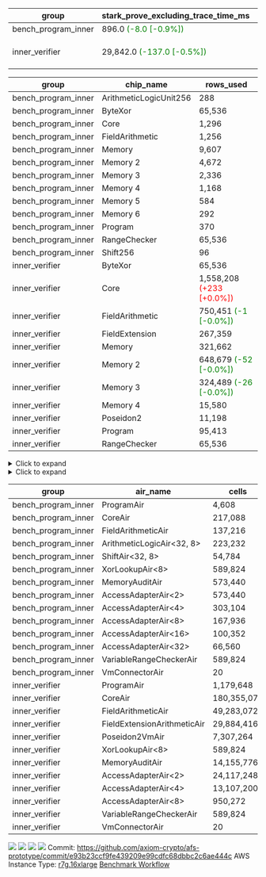 | group | stark_prove_excluding_trace_time_ms | total_cells | total_cells_used | trace_gen_time_ms | verify_program_compile_ms |
| --- | --- | --- | --- | --- | --- |
| bench_program_inner | 896.0 <span style="color: green">(-8.0 [-0.9%])</span> | 3,601,428 | 633,643 | 40.0 |  |
| inner_verifier | 29,842.0 <span style="color: green">(-137.0 [-0.5%])</span> | 321,519,636 | 159,704,941 <span style="color: red">(+14,437 [+0.0%])</span> | 14,026.0 <span style="color: red">(+18.0 [+0.1%])</span> | 376.0 <span style="color: green">(-17.0 [-4.3%])</span> |

| group | chip_name | rows_used |
| --- | --- | --- |
| bench_program_inner | ArithmeticLogicUnit256 | 288 |
| bench_program_inner | ByteXor | 65,536 |
| bench_program_inner | Core | 1,296 |
| bench_program_inner | FieldArithmetic | 1,256 |
| bench_program_inner | Memory | 9,607 |
| bench_program_inner | Memory 2 | 4,672 |
| bench_program_inner | Memory 3 | 2,336 |
| bench_program_inner | Memory 4 | 1,168 |
| bench_program_inner | Memory 5 | 584 |
| bench_program_inner | Memory 6 | 292 |
| bench_program_inner | Program | 370 |
| bench_program_inner | RangeChecker | 65,536 |
| bench_program_inner | Shift256 | 96 |
| inner_verifier | ByteXor | 65,536 |
| inner_verifier | Core | 1,558,208 <span style="color: red">(+233 [+0.0%])</span> |
| inner_verifier | FieldArithmetic | 750,451 <span style="color: green">(-1 [-0.0%])</span> |
| inner_verifier | FieldExtension | 267,359 |
| inner_verifier | Memory | 321,662 |
| inner_verifier | Memory 2 | 648,679 <span style="color: green">(-52 [-0.0%])</span> |
| inner_verifier | Memory 3 | 324,489 <span style="color: green">(-26 [-0.0%])</span> |
| inner_verifier | Memory 4 | 15,580 |
| inner_verifier | Poseidon2 | 11,198 |
| inner_verifier | Program | 95,413 |
| inner_verifier | RangeChecker | 65,536 |

<details>
<summary>Click to expand</summary>

| group | dsl_ir | opcode | frequency |
| --- | --- | --- | --- |
| bench_program_inner |  | JAL | 1 |
| bench_program_inner |  | STOREW | 2 |
| bench_program_inner | Add256 | ADD<32,8> | 64 |
| bench_program_inner | AddVI | ADD | 448 |
| bench_program_inner | Alloc | ADD | 388 |
| bench_program_inner | Alloc | LOADW | 388 |
| bench_program_inner | Alloc | MUL | 388 |
| bench_program_inner | And256 | AND<32,8> | 32 |
| bench_program_inner | EqualTo256 | EQ<32,8> | 32 |
| bench_program_inner | For | ADD | 32 |
| bench_program_inner | For | BNE | 33 |
| bench_program_inner | For | JAL | 1 |
| bench_program_inner | For | STOREW | 1 |
| bench_program_inner | Halt | TERMINATE | 1 |
| bench_program_inner | IfEqI | BNE | 128 |
| bench_program_inner | ImmV | STOREW | 517 |
| bench_program_inner | LessThanI256 | SLT<32,8> | 32 |
| bench_program_inner | LessThanU256 | LT<32,8> | 32 |
| bench_program_inner | LoadV | LOADW | 96 |
| bench_program_inner | Or256 | OR<32,8> | 32 |
| bench_program_inner | ShiftLeft256 | SLL<32,8> | 32 |
| bench_program_inner | ShiftRightArith256 | SRA<32,8> | 32 |
| bench_program_inner | ShiftRightLogic256 | SRL<32,8> | 32 |
| bench_program_inner | StoreV | STOREW | 128 |
| bench_program_inner | Sub256 | SUB<32,8> | 32 |
| bench_program_inner | Xor256 | XOR<32,8> | 32 |
| inner_verifier |  | JAL | 1 |
| inner_verifier |  | STOREW | 2 |
| inner_verifier | AddE | FE4ADD | 68,798 |
| inner_verifier | AddEFFI | LOADW | 127 |
| inner_verifier | AddEFFI | STOREW | 381 |
| inner_verifier | AddEFI | ADD | 156 |
| inner_verifier | AddEI | ADD | 26,076 |
| inner_verifier | AddFI | ADD | 19,852 <span style="color: green">(-1 [-0.0%])</span> |
| inner_verifier | AddV | ADD | 5,865 |
| inner_verifier | AddVI | ADD | 141,319 |
| inner_verifier | Alloc | ADD | 23,194 |
| inner_verifier | Alloc | LOADW | 23,194 |
| inner_verifier | Alloc | MUL | 14,026 |
| inner_verifier | AssertEqE | BNE | 140 |
| inner_verifier | AssertEqEI | BNE | 4 |
| inner_verifier | AssertEqF | BNE | 3,886 |
| inner_verifier | AssertEqV | BNE | 1,122 |
| inner_verifier | AssertEqVI | BNE | 214 |
| inner_verifier | CycleTrackerEnd | CT_END | 37,156 |
| inner_verifier | CycleTrackerStart | CT_START | 37,156 |
| inner_verifier | DivE | BBE4DIV | 59,206 |
| inner_verifier | DivEIN | BBE4DIV | 36 |
| inner_verifier | DivEIN | STOREW | 144 |
| inner_verifier | DivFIN | DIV | 86 |
| inner_verifier | For | ADD | 235,225 |
| inner_verifier | For | BNE | 254,205 |
| inner_verifier | For | JAL | 18,980 |
| inner_verifier | For | LOADW | 1,008 |
| inner_verifier | For | STOREW | 17,972 |
| inner_verifier | Halt | TERMINATE | 1 |
| inner_verifier | HintBitsF | HINT_BITS | 22 |
| inner_verifier | HintInputVec | HINT_INPUT | 9,168 |
| inner_verifier | IfEq | BNE | 6,723 |
| inner_verifier | IfEqI | BNE | 60,271 |
| inner_verifier | IfEqI | JAL | 12,382 <span style="color: red">(+233 [+1.9%])</span> |
| inner_verifier | IfNe | BEQ | 6,448 |
| inner_verifier | IfNe | JAL | 19 |
| inner_verifier | IfNeI | BEQ | 988 |
| inner_verifier | ImmE | STOREW | 7,192 |
| inner_verifier | ImmF | STOREW | 15,745 |
| inner_verifier | ImmV | STOREW | 13,202 |
| inner_verifier | LoadE | LOADW | 15,356 |
| inner_verifier | LoadE | LOADW2 | 259,140 |
| inner_verifier | LoadF | LOADW | 14,469 |
| inner_verifier | LoadF | LOADW2 | 96,074 |
| inner_verifier | LoadV | LOADW | 12,064 |
| inner_verifier | LoadV | LOADW2 | 72,546 |
| inner_verifier | MulE | BBE4MUL | 133,772 |
| inner_verifier | MulEF | MUL | 1,632 |
| inner_verifier | MulEFI | MUL | 536 |
| inner_verifier | MulEI | BBE4MUL | 1,628 |
| inner_verifier | MulEI | STOREW | 6,512 |
| inner_verifier | MulF | MUL | 36,809 |
| inner_verifier | MulFI | MUL | 14 |
| inner_verifier | MulV | MUL | 682 |
| inner_verifier | MulVI | MUL | 7,979 |
| inner_verifier | NegE | MUL | 136 |
| inner_verifier | Poseidon2CompressBabyBear | COMP_POS2 | 6,846 |
| inner_verifier | Poseidon2PermuteBabyBear | PERM_POS2 | 4,352 |
| inner_verifier | StoreE | STOREW | 10,924 |
| inner_verifier | StoreE | STOREW2 | 12,328 |
| inner_verifier | StoreF | STOREW | 13,500 |
| inner_verifier | StoreF | STOREW2 | 33,693 |
| inner_verifier | StoreHintWord | ADD | 95,155 |
| inner_verifier | StoreHintWord | SHINTW | 105,005 |
| inner_verifier | StoreV | STOREW | 1,872 |
| inner_verifier | StoreV | STOREW2 | 23,736 |
| inner_verifier | SubE | FE4SUB | 3,919 |
| inner_verifier | SubEF | LOADW | 353,136 |
| inner_verifier | SubEF | SUB | 117,712 |
| inner_verifier | SubEFI | ADD | 596 |
| inner_verifier | SubEI | ADD | 288 |
| inner_verifier | SubV | SUB | 21,525 |
| inner_verifier | SubVI | SUB | 1,252 |
| inner_verifier | SubVIN | SUB | 336 |

</details>

<details>
<summary>Click to expand</summary>

| group | air_name | dsl_ir | opcode | cells_used |
| --- | --- | --- | --- | --- |
| bench_program_inner | Audit |  | JAL | 19 |
| bench_program_inner | CoreAir |  | JAL | 62 |
| bench_program_inner | Audit |  | STOREW | 38 |
| bench_program_inner | CoreAir |  | STOREW | 124 |
| bench_program_inner | AccessAdapter<16> | Add256 | ADD<32,8> | 3,300 |
| bench_program_inner | AccessAdapter<2> | Add256 | ADD<32,8> | 11,616 |
| bench_program_inner | AccessAdapter<32> | Add256 | ADD<32,8> | 2,706 |
| bench_program_inner | AccessAdapter<4> | Add256 | ADD<32,8> | 6,864 |
| bench_program_inner | AccessAdapter<8> | Add256 | ADD<32,8> | 4,488 |
| bench_program_inner | ArithmeticLogicAir<32, 8> | Add256 | ADD<32,8> | 11,008 |
| bench_program_inner | Audit | Add256 | ADD<32,8> | 38,912 |
| bench_program_inner | Audit | AddVI | ADD | 38 |
| bench_program_inner | FieldArithmeticAir | AddVI | ADD | 13,888 |
| bench_program_inner | FieldArithmeticAir | Alloc | ADD | 12,028 |
| bench_program_inner | Audit | Alloc | LOADW | 285 |
| bench_program_inner | CoreAir | Alloc | LOADW | 24,056 |
| bench_program_inner | FieldArithmeticAir | Alloc | MUL | 12,028 |
| bench_program_inner | AccessAdapter<16> | And256 | AND<32,8> | 1,600 |
| bench_program_inner | AccessAdapter<2> | And256 | AND<32,8> | 5,632 |
| bench_program_inner | AccessAdapter<32> | And256 | AND<32,8> | 1,312 |
| bench_program_inner | AccessAdapter<4> | And256 | AND<32,8> | 3,328 |
| bench_program_inner | AccessAdapter<8> | And256 | AND<32,8> | 2,176 |
| bench_program_inner | ArithmeticLogicAir<32, 8> | And256 | AND<32,8> | 5,504 |
| bench_program_inner | Audit | And256 | AND<32,8> | 19,456 |
| bench_program_inner | ArithmeticLogicAir<32, 8> | EqualTo256 | EQ<32,8> | 5,504 |
| bench_program_inner | Audit | EqualTo256 | EQ<32,8> | 608 |
| bench_program_inner | FieldArithmeticAir | For | ADD | 992 |
| bench_program_inner | CoreAir | For | BNE | 2,046 |
| bench_program_inner | CoreAir | For | JAL | 62 |
| bench_program_inner | Audit | For | STOREW | 19 |
| bench_program_inner | CoreAir | For | STOREW | 62 |
| bench_program_inner | CoreAir | Halt | TERMINATE | 62 |
| bench_program_inner | CoreAir | IfEqI | BNE | 7,936 |
| bench_program_inner | Audit | ImmV | STOREW | 2,717 |
| bench_program_inner | CoreAir | ImmV | STOREW | 32,054 |
| bench_program_inner | ArithmeticLogicAir<32, 8> | LessThanI256 | SLT<32,8> | 5,504 |
| bench_program_inner | Audit | LessThanI256 | SLT<32,8> | 608 |
| bench_program_inner | ArithmeticLogicAir<32, 8> | LessThanU256 | LT<32,8> | 5,504 |
| bench_program_inner | Audit | LessThanU256 | LT<32,8> | 608 |
| bench_program_inner | Audit | LoadV | LOADW | 57 |
| bench_program_inner | CoreAir | LoadV | LOADW | 5,952 |
| bench_program_inner | AccessAdapter<16> | Or256 | OR<32,8> | 1,600 |
| bench_program_inner | AccessAdapter<2> | Or256 | OR<32,8> | 5,632 |
| bench_program_inner | AccessAdapter<32> | Or256 | OR<32,8> | 1,312 |
| bench_program_inner | AccessAdapter<4> | Or256 | OR<32,8> | 3,328 |
| bench_program_inner | AccessAdapter<8> | Or256 | OR<32,8> | 2,176 |
| bench_program_inner | ArithmeticLogicAir<32, 8> | Or256 | OR<32,8> | 5,504 |
| bench_program_inner | Audit | Or256 | OR<32,8> | 19,456 |
| bench_program_inner | AccessAdapter<16> | ShiftLeft256 | SLL<32,8> | 1,600 |
| bench_program_inner | AccessAdapter<2> | ShiftLeft256 | SLL<32,8> | 5,632 |
| bench_program_inner | AccessAdapter<32> | ShiftLeft256 | SLL<32,8> | 1,312 |
| bench_program_inner | AccessAdapter<4> | ShiftLeft256 | SLL<32,8> | 3,328 |
| bench_program_inner | AccessAdapter<8> | ShiftLeft256 | SLL<32,8> | 2,176 |
| bench_program_inner | Audit | ShiftLeft256 | SLL<32,8> | 19,456 |
| bench_program_inner | ShiftAir<32, 8> | ShiftLeft256 | SLL<32,8> | 7,552 |
| bench_program_inner | AccessAdapter<16> | ShiftRightArith256 | SRA<32,8> | 1,600 |
| bench_program_inner | AccessAdapter<2> | ShiftRightArith256 | SRA<32,8> | 5,632 |
| bench_program_inner | AccessAdapter<32> | ShiftRightArith256 | SRA<32,8> | 1,312 |
| bench_program_inner | AccessAdapter<4> | ShiftRightArith256 | SRA<32,8> | 3,328 |
| bench_program_inner | AccessAdapter<8> | ShiftRightArith256 | SRA<32,8> | 2,176 |
| bench_program_inner | Audit | ShiftRightArith256 | SRA<32,8> | 19,456 |
| bench_program_inner | ShiftAir<32, 8> | ShiftRightArith256 | SRA<32,8> | 7,552 |
| bench_program_inner | AccessAdapter<16> | ShiftRightLogic256 | SRL<32,8> | 1,650 |
| bench_program_inner | AccessAdapter<2> | ShiftRightLogic256 | SRL<32,8> | 5,808 |
| bench_program_inner | AccessAdapter<32> | ShiftRightLogic256 | SRL<32,8> | 1,353 |
| bench_program_inner | AccessAdapter<4> | ShiftRightLogic256 | SRL<32,8> | 3,432 |
| bench_program_inner | AccessAdapter<8> | ShiftRightLogic256 | SRL<32,8> | 2,244 |
| bench_program_inner | Audit | ShiftRightLogic256 | SRL<32,8> | 19,456 |
| bench_program_inner | ShiftAir<32, 8> | ShiftRightLogic256 | SRL<32,8> | 7,552 |
| bench_program_inner | Audit | StoreV | STOREW | 2,432 |
| bench_program_inner | CoreAir | StoreV | STOREW | 7,936 |
| bench_program_inner | AccessAdapter<16> | Sub256 | SUB<32,8> | 1,650 |
| bench_program_inner | AccessAdapter<2> | Sub256 | SUB<32,8> | 5,808 |
| bench_program_inner | AccessAdapter<32> | Sub256 | SUB<32,8> | 1,353 |
| bench_program_inner | AccessAdapter<4> | Sub256 | SUB<32,8> | 3,432 |
| bench_program_inner | AccessAdapter<8> | Sub256 | SUB<32,8> | 2,244 |
| bench_program_inner | ArithmeticLogicAir<32, 8> | Sub256 | SUB<32,8> | 5,504 |
| bench_program_inner | Audit | Sub256 | SUB<32,8> | 19,456 |
| bench_program_inner | AccessAdapter<16> | Xor256 | XOR<32,8> | 1,600 |
| bench_program_inner | AccessAdapter<2> | Xor256 | XOR<32,8> | 5,632 |
| bench_program_inner | AccessAdapter<32> | Xor256 | XOR<32,8> | 1,312 |
| bench_program_inner | AccessAdapter<4> | Xor256 | XOR<32,8> | 3,328 |
| bench_program_inner | AccessAdapter<8> | Xor256 | XOR<32,8> | 2,176 |
| bench_program_inner | ArithmeticLogicAir<32, 8> | Xor256 | XOR<32,8> | 5,504 |
| bench_program_inner | Audit | Xor256 | XOR<32,8> | 19,456 |
| inner_verifier | Audit |  | JAL | 19 |
| inner_verifier | CoreAir |  | JAL | 66 |
| inner_verifier | Audit |  | STOREW | 38 |
| inner_verifier | CoreAir |  | STOREW | 132 |
| inner_verifier | AccessAdapter<2> | AddE | FE4ADD | 277,178 |
| inner_verifier | AccessAdapter<4> | AddE | FE4ADD | 163,787 |
| inner_verifier | Audit | AddE | FE4ADD | 701,024 |
| inner_verifier | FieldExtensionArithmeticAir | AddE | FE4ADD | 2,820,718 |
| inner_verifier | AccessAdapter<2> | AddEFFI | LOADW | 660 |
| inner_verifier | AccessAdapter<4> | AddEFFI | LOADW | 780 |
| inner_verifier | Audit | AddEFFI | LOADW | 874 |
| inner_verifier | CoreAir | AddEFFI | LOADW | 8,382 |
| inner_verifier | AccessAdapter<2> | AddEFFI | STOREW | 660 |
| inner_verifier | Audit | AddEFFI | STOREW | 2,622 |
| inner_verifier | CoreAir | AddEFFI | STOREW | 25,146 |
| inner_verifier | AccessAdapter<2> | AddEFI | ADD | 330 |
| inner_verifier | AccessAdapter<4> | AddEFI | ADD | 195 |
| inner_verifier | Audit | AddEFI | ADD | 2,964 |
| inner_verifier | FieldArithmeticAir | AddEFI | ADD | 4,836 |
| inner_verifier | AccessAdapter<2> | AddEI | ADD | 138,534 <span style="color: green">(-286 [-0.2%])</span> |
| inner_verifier | AccessAdapter<4> | AddEI | ADD | 81,861 <span style="color: green">(-169 [-0.2%])</span> |
| inner_verifier | Audit | AddEI | ADD | 408,576 |
| inner_verifier | FieldArithmeticAir | AddEI | ADD | 808,356 |
| inner_verifier | Audit | AddFI | ADD | 3,097 |
| inner_verifier | FieldArithmeticAir | AddFI | ADD | 615,412 <span style="color: green">(-31 [-0.0%])</span> |
| inner_verifier | Audit | AddV | ADD | 19 |
| inner_verifier | FieldArithmeticAir | AddV | ADD | 181,815 |
| inner_verifier | Audit | AddVI | ADD | 17,233 |
| inner_verifier | FieldArithmeticAir | AddVI | ADD | 4,380,889 |
| inner_verifier | FieldArithmeticAir | Alloc | ADD | 719,014 |
| inner_verifier | Audit | Alloc | LOADW | 3,686 |
| inner_verifier | CoreAir | Alloc | LOADW | 1,530,804 |
| inner_verifier | AccessAdapter<2> | Alloc | MUL | 33 |
| inner_verifier | AccessAdapter<4> | Alloc | MUL | 39 |
| inner_verifier | FieldArithmeticAir | Alloc | MUL | 434,806 |
| inner_verifier | AccessAdapter<2> | AssertEqE | BNE | 770 |
| inner_verifier | AccessAdapter<4> | AssertEqE | BNE | 455 |
| inner_verifier | CoreAir | AssertEqE | BNE | 9,240 |
| inner_verifier | AccessAdapter<2> | AssertEqEI | BNE | 22 |
| inner_verifier | AccessAdapter<4> | AssertEqEI | BNE | 13 |
| inner_verifier | CoreAir | AssertEqEI | BNE | 264 |
| inner_verifier | CoreAir | AssertEqF | BNE | 256,476 |
| inner_verifier | CoreAir | AssertEqV | BNE | 74,052 |
| inner_verifier | CoreAir | AssertEqVI | BNE | 14,124 |
| inner_verifier | CoreAir | CycleTrackerEnd | CT_END | 2,452,296 |
| inner_verifier | CoreAir | CycleTrackerStart | CT_START | 2,452,296 |
| inner_verifier | AccessAdapter<2> | DivE | BBE4DIV | 2,590,588 |
| inner_verifier | AccessAdapter<4> | DivE | BBE4DIV | 1,530,802 |
| inner_verifier | Audit | DivE | BBE4DIV | 1,976 |
| inner_verifier | FieldExtensionArithmeticAir | DivE | BBE4DIV | 2,427,446 |
| inner_verifier | AccessAdapter<2> | DivEIN | BBE4DIV | 2,046 |
| inner_verifier | AccessAdapter<4> | DivEIN | BBE4DIV | 1,209 |
| inner_verifier | Audit | DivEIN | BBE4DIV | 2,660 |
| inner_verifier | FieldExtensionArithmeticAir | DivEIN | BBE4DIV | 1,476 |
| inner_verifier | AccessAdapter<2> | DivEIN | STOREW | 517 |
| inner_verifier | AccessAdapter<4> | DivEIN | STOREW | 143 |
| inner_verifier | CoreAir | DivEIN | STOREW | 9,504 |
| inner_verifier | Audit | DivFIN | DIV | 1,577 |
| inner_verifier | FieldArithmeticAir | DivFIN | DIV | 2,666 |
| inner_verifier | FieldArithmeticAir | For | ADD | 7,291,975 |
| inner_verifier | CoreAir | For | BNE | 16,777,530 |
| inner_verifier | AccessAdapter<2> | For | JAL | 451 |
| inner_verifier | AccessAdapter<4> | For | JAL | 533 |
| inner_verifier | CoreAir | For | JAL | 1,252,680 |
| inner_verifier | Audit | For | LOADW | 399 |
| inner_verifier | CoreAir | For | LOADW | 66,528 |
| inner_verifier | Audit | For | STOREW | 2,660 |
| inner_verifier | CoreAir | For | STOREW | 1,186,152 |
| inner_verifier | CoreAir | Halt | TERMINATE | 66 |
| inner_verifier | CoreAir | HintBitsF | HINT_BITS | 1,452 |
| inner_verifier | CoreAir | HintInputVec | HINT_INPUT | 605,088 |
| inner_verifier | CoreAir | IfEq | BNE | 443,718 |
| inner_verifier | CoreAir | IfEqI | BNE | 3,977,886 |
| inner_verifier | CoreAir | IfEqI | JAL | 817,212 <span style="color: red">(+15,378 [+1.9%])</span> |
| inner_verifier | CoreAir | IfNe | BEQ | 425,568 |
| inner_verifier | CoreAir | IfNe | JAL | 1,254 |
| inner_verifier | CoreAir | IfNeI | BEQ | 65,208 |
| inner_verifier | AccessAdapter<2> | ImmE | STOREW | 462 |
| inner_verifier | AccessAdapter<4> | ImmE | STOREW | 273 |
| inner_verifier | Audit | ImmE | STOREW | 128,592 |
| inner_verifier | CoreAir | ImmE | STOREW | 474,672 |
| inner_verifier | Audit | ImmF | STOREW | 3,952 |
| inner_verifier | CoreAir | ImmF | STOREW | 1,039,170 |
| inner_verifier | Audit | ImmV | STOREW | 18,943 |
| inner_verifier | CoreAir | ImmV | STOREW | 871,332 |
| inner_verifier | AccessAdapter<2> | LoadE | LOADW | 15,246 |
| inner_verifier | AccessAdapter<4> | LoadE | LOADW | 9,009 |
| inner_verifier | Audit | LoadE | LOADW | 213,560 |
| inner_verifier | CoreAir | LoadE | LOADW | 1,013,496 |
| inner_verifier | AccessAdapter<2> | LoadE | LOADW2 | 22,704 |
| inner_verifier | AccessAdapter<4> | LoadE | LOADW2 | 13,416 |
| inner_verifier | CoreAir | LoadE | LOADW2 | 17,103,240 |
| inner_verifier | AccessAdapter<2> | LoadF | LOADW | 21,252 |
| inner_verifier | AccessAdapter<4> | LoadF | LOADW | 12,558 |
| inner_verifier | AccessAdapter<8> | LoadF | LOADW | 8,211 |
| inner_verifier | Audit | LoadF | LOADW | 73,815 |
| inner_verifier | CoreAir | LoadF | LOADW | 954,954 |
| inner_verifier | AccessAdapter<2> | LoadF | LOADW2 | 583 |
| inner_verifier | AccessAdapter<4> | LoadF | LOADW2 | 351 |
| inner_verifier | AccessAdapter<8> | LoadF | LOADW2 | 374 |
| inner_verifier | Audit | LoadF | LOADW2 | 1,919 |
| inner_verifier | CoreAir | LoadF | LOADW2 | 6,340,884 |
| inner_verifier | Audit | LoadV | LOADW | 30,590 |
| inner_verifier | CoreAir | LoadV | LOADW | 796,224 |
| inner_verifier | Audit | LoadV | LOADW2 | 3,382 |
| inner_verifier | CoreAir | LoadV | LOADW2 | 4,788,036 |
| inner_verifier | AccessAdapter<2> | MulE | BBE4MUL | 475,288 <span style="color: green">(-286 [-0.1%])</span> |
| inner_verifier | AccessAdapter<4> | MulE | BBE4MUL | 280,852 <span style="color: green">(-169 [-0.1%])</span> |
| inner_verifier | Audit | MulE | BBE4MUL | 1,061,796 |
| inner_verifier | FieldExtensionArithmeticAir | MulE | BBE4MUL | 5,484,652 |
| inner_verifier | AccessAdapter<2> | MulEF | MUL | 7,414 |
| inner_verifier | AccessAdapter<4> | MulEF | MUL | 4,381 |
| inner_verifier | Audit | MulEF | MUL | 5,396 |
| inner_verifier | FieldArithmeticAir | MulEF | MUL | 50,592 |
| inner_verifier | AccessAdapter<2> | MulEFI | MUL | 1,496 |
| inner_verifier | AccessAdapter<4> | MulEFI | MUL | 884 |
| inner_verifier | Audit | MulEFI | MUL | 10,184 |
| inner_verifier | FieldArithmeticAir | MulEFI | MUL | 16,616 |
| inner_verifier | AccessAdapter<2> | MulEI | BBE4MUL | 103,532 |
| inner_verifier | AccessAdapter<4> | MulEI | BBE4MUL | 61,178 |
| inner_verifier | Audit | MulEI | BBE4MUL | 119,168 |
| inner_verifier | FieldExtensionArithmeticAir | MulEI | BBE4MUL | 66,748 |
| inner_verifier | AccessAdapter<2> | MulEI | STOREW | 35,585 |
| inner_verifier | AccessAdapter<4> | MulEI | STOREW | 20,904 |
| inner_verifier | Audit | MulEI | STOREW | 57 |
| inner_verifier | CoreAir | MulEI | STOREW | 429,792 |
| inner_verifier | Audit | MulF | MUL | 931 |
| inner_verifier | FieldArithmeticAir | MulF | MUL | 1,141,079 |
| inner_verifier | Audit | MulFI | MUL | 266 |
| inner_verifier | FieldArithmeticAir | MulFI | MUL | 434 |
| inner_verifier | Audit | MulV | MUL | 12,901 |
| inner_verifier | FieldArithmeticAir | MulV | MUL | 21,142 |
| inner_verifier | Audit | MulVI | MUL | 114 |
| inner_verifier | FieldArithmeticAir | MulVI | MUL | 247,349 |
| inner_verifier | AccessAdapter<2> | NegE | MUL | 638 |
| inner_verifier | AccessAdapter<4> | NegE | MUL | 377 |
| inner_verifier | Audit | NegE | MUL | 2,584 |
| inner_verifier | FieldArithmeticAir | NegE | MUL | 4,216 |
| inner_verifier | AccessAdapter<2> | Poseidon2CompressBabyBear | COMP_POS2 | 279,048 |
| inner_verifier | AccessAdapter<4> | Poseidon2CompressBabyBear | COMP_POS2 | 164,892 |
| inner_verifier | AccessAdapter<8> | Poseidon2CompressBabyBear | COMP_POS2 | 107,814 |
| inner_verifier | Poseidon2VmAir<BabyBear> | Poseidon2CompressBabyBear | COMP_POS2 | 2,861,628 |
| inner_verifier | AccessAdapter<2> | Poseidon2PermuteBabyBear | PERM_POS2 | 231,693 |
| inner_verifier | AccessAdapter<4> | Poseidon2PermuteBabyBear | PERM_POS2 | 137,878 |
| inner_verifier | AccessAdapter<8> | Poseidon2PermuteBabyBear | PERM_POS2 | 91,205 |
| inner_verifier | Poseidon2VmAir<BabyBear> | Poseidon2PermuteBabyBear | PERM_POS2 | 1,819,136 |
| inner_verifier | AccessAdapter<2> | StoreE | STOREW | 7,392 |
| inner_verifier | AccessAdapter<4> | StoreE | STOREW | 4,368 |
| inner_verifier | Audit | StoreE | STOREW | 207,556 |
| inner_verifier | CoreAir | StoreE | STOREW | 720,984 |
| inner_verifier | AccessAdapter<2> | StoreE | STOREW2 | 52,668 |
| inner_verifier | AccessAdapter<4> | StoreE | STOREW2 | 31,122 |
| inner_verifier | Audit | StoreE | STOREW2 | 26,752 |
| inner_verifier | CoreAir | StoreE | STOREW2 | 813,648 |
| inner_verifier | Audit | StoreF | STOREW | 256,500 |
| inner_verifier | CoreAir | StoreF | STOREW | 891,000 |
| inner_verifier | AccessAdapter<2> | StoreF | STOREW2 | 144,199 |
| inner_verifier | AccessAdapter<4> | StoreF | STOREW2 | 86,177 |
| inner_verifier | AccessAdapter<8> | StoreF | STOREW2 | 57,256 |
| inner_verifier | Audit | StoreF | STOREW2 | 51,984 |
| inner_verifier | CoreAir | StoreF | STOREW2 | 2,223,738 |
| inner_verifier | FieldArithmeticAir | StoreHintWord | ADD | 2,949,805 |
| inner_verifier | Audit | StoreHintWord | SHINTW | 1,995,095 |
| inner_verifier | CoreAir | StoreHintWord | SHINTW | 6,930,330 |
| inner_verifier | Audit | StoreV | STOREW | 35,568 |
| inner_verifier | CoreAir | StoreV | STOREW | 123,552 |
| inner_verifier | Audit | StoreV | STOREW2 | 446,310 |
| inner_verifier | CoreAir | StoreV | STOREW2 | 1,566,576 |
| inner_verifier | AccessAdapter<2> | SubE | FE4SUB | 133,936 |
| inner_verifier | AccessAdapter<4> | SubE | FE4SUB | 79,144 |
| inner_verifier | Audit | SubE | FE4SUB | 221,464 |
| inner_verifier | FieldExtensionArithmeticAir | SubE | FE4SUB | 160,679 |
| inner_verifier | AccessAdapter<2> | SubEF | LOADW | 1,294,546 |
| inner_verifier | Audit | SubEF | LOADW | 1,482 |
| inner_verifier | CoreAir | SubEF | LOADW | 23,306,976 |
| inner_verifier | AccessAdapter<2> | SubEF | SUB | 1,294,546 |
| inner_verifier | AccessAdapter<4> | SubEF | SUB | 1,529,918 |
| inner_verifier | Audit | SubEF | SUB | 494 |
| inner_verifier | FieldArithmeticAir | SubEF | SUB | 3,649,072 |
| inner_verifier | AccessAdapter<2> | SubEFI | ADD | 154 |
| inner_verifier | AccessAdapter<4> | SubEFI | ADD | 91 |
| inner_verifier | Audit | SubEFI | ADD | 11,324 |
| inner_verifier | FieldArithmeticAir | SubEFI | ADD | 18,476 |
| inner_verifier | AccessAdapter<2> | SubEI | ADD | 1,298 |
| inner_verifier | AccessAdapter<4> | SubEI | ADD | 767 |
| inner_verifier | Audit | SubEI | ADD | 5,320 |
| inner_verifier | FieldArithmeticAir | SubEI | ADD | 8,928 |
| inner_verifier | Audit | SubV | SUB | 57 |
| inner_verifier | FieldArithmeticAir | SubV | SUB | 667,275 |
| inner_verifier | Audit | SubVI | SUB | 14,098 |
| inner_verifier | FieldArithmeticAir | SubVI | SUB | 38,812 |
| inner_verifier | FieldArithmeticAir | SubVIN | SUB | 10,416 |

</details>

| group | air_name | cells | constraints | interactions | main_cols | perm_cols | prep_cols | quotient_deg | rows |
| --- | --- | --- | --- | --- | --- | --- | --- | --- | --- |
| bench_program_inner | ProgramAir<BabyBear> | 4,608 | 4 | 1 | 1 | 8 | 9 | 1 | 512 |
| bench_program_inner | CoreAir | 217,088 | 115 | 19 | 62 | 44 |  | 2 | 2,048 |
| bench_program_inner | FieldArithmeticAir | 137,216 | 28 | 15 | 31 | 36 |  | 2 | 2,048 |
| bench_program_inner | ArithmeticLogicAir<32, 8> | 223,232 | 187 | 65 | 172 | 264 |  | 2 | 512 |
| bench_program_inner | ShiftAir<32, 8> | 54,784 | 3,193 | 93 | 236 | 192 |  | 2 | 128 |
| bench_program_inner | XorLookupAir<8> | 589,824 | 4 | 1 | 1 | 8 | 3 | 1 | 65,536 |
| bench_program_inner | MemoryAuditAir | 573,440 | 21 | 6 | 19 | 16 |  | 2 | 16,384 |
| bench_program_inner | AccessAdapterAir<2> | 573,440 | 14 | 5 | 11 | 24 |  | 2 | 16,384 |
| bench_program_inner | AccessAdapterAir<4> | 303,104 | 14 | 5 | 13 | 24 |  | 2 | 8,192 |
| bench_program_inner | AccessAdapterAir<8> | 167,936 | 14 | 5 | 17 | 24 |  | 2 | 4,096 |
| bench_program_inner | AccessAdapterAir<16> | 100,352 | 14 | 5 | 25 | 24 |  | 2 | 2,048 |
| bench_program_inner | AccessAdapterAir<32> | 66,560 | 14 | 5 | 41 | 24 |  | 2 | 1,024 |
| bench_program_inner | VariableRangeCheckerAir | 589,824 | 4 | 1 | 1 | 8 | 2 | 1 | 65,536 |
| bench_program_inner | VmConnectorAir | 20 | 4 | 2 | 2 | 8 | 1 | 2 | 2 |
| inner_verifier | ProgramAir<BabyBear> | 1,179,648 | 4 | 1 | 1 | 8 | 9 | 1 | 131,072 |
| inner_verifier | CoreAir | 180,355,072 | 113 | 19 | 66 | 20 |  | 8 | 2,097,152 |
| inner_verifier | FieldArithmeticAir | 49,283,072 | 23 | 15 | 31 | 16 |  | 8 | 1,048,576 |
| inner_verifier | FieldExtensionArithmeticAir | 29,884,416 | 23 | 15 | 41 | 16 |  | 8 | 524,288 |
| inner_verifier | Poseidon2VmAir<BabyBear> | 7,307,264 | 373 | 32 | 418 | 28 |  | 8 | 16,384 |
| inner_verifier | XorLookupAir<8> | 589,824 | 4 | 1 | 1 | 8 | 3 | 1 | 65,536 |
| inner_verifier | MemoryAuditAir | 14,155,776 | 19 | 6 | 19 | 8 |  | 8 | 524,288 |
| inner_verifier | AccessAdapterAir<2> | 24,117,248 | 11 | 5 | 11 | 12 |  | 4 | 1,048,576 |
| inner_verifier | AccessAdapterAir<4> | 13,107,200 | 11 | 5 | 13 | 12 |  | 4 | 524,288 |
| inner_verifier | AccessAdapterAir<8> | 950,272 | 11 | 5 | 17 | 12 |  | 4 | 32,768 |
| inner_verifier | VariableRangeCheckerAir | 589,824 | 4 | 1 | 1 | 8 | 2 | 1 | 65,536 |
| inner_verifier | VmConnectorAir | 20 | 4 | 2 | 2 | 8 | 1 | 2 | 2 |



[![](https://axiom-public-data-staging-us-east-1.s3.us-east-1.amazonaws.com/benchmark/github/flamegraphs/e93b23ccf9fe439209e99cdfc68dbbc2c6ae444c/alu256_e2e.dsl_ir.opcode.air_name.cells_used.reverse.svg)](https://axiom-public-data-staging-us-east-1.s3.us-east-1.amazonaws.com/benchmark/github/flamegraphs/e93b23ccf9fe439209e99cdfc68dbbc2c6ae444c/alu256_e2e.dsl_ir.opcode.air_name.cells_used.reverse.svg)
[![](https://axiom-public-data-staging-us-east-1.s3.us-east-1.amazonaws.com/benchmark/github/flamegraphs/e93b23ccf9fe439209e99cdfc68dbbc2c6ae444c/alu256_e2e.dsl_ir.opcode.air_name.cells_used.svg)](https://axiom-public-data-staging-us-east-1.s3.us-east-1.amazonaws.com/benchmark/github/flamegraphs/e93b23ccf9fe439209e99cdfc68dbbc2c6ae444c/alu256_e2e.dsl_ir.opcode.air_name.cells_used.svg)
[![](https://axiom-public-data-staging-us-east-1.s3.us-east-1.amazonaws.com/benchmark/github/flamegraphs/e93b23ccf9fe439209e99cdfc68dbbc2c6ae444c/alu256_e2e.dsl_ir.opcode.frequency.reverse.svg)](https://axiom-public-data-staging-us-east-1.s3.us-east-1.amazonaws.com/benchmark/github/flamegraphs/e93b23ccf9fe439209e99cdfc68dbbc2c6ae444c/alu256_e2e.dsl_ir.opcode.frequency.reverse.svg)
[![](https://axiom-public-data-staging-us-east-1.s3.us-east-1.amazonaws.com/benchmark/github/flamegraphs/e93b23ccf9fe439209e99cdfc68dbbc2c6ae444c/alu256_e2e.dsl_ir.opcode.frequency.svg)](https://axiom-public-data-staging-us-east-1.s3.us-east-1.amazonaws.com/benchmark/github/flamegraphs/e93b23ccf9fe439209e99cdfc68dbbc2c6ae444c/alu256_e2e.dsl_ir.opcode.frequency.svg)
Commit: https://github.com/axiom-crypto/afs-prototype/commit/e93b23ccf9fe439209e99cdfc68dbbc2c6ae444c
AWS Instance Type: [r7g.16xlarge](https://instances.vantage.sh/aws/ec2/r7g.16xlarge)
[Benchmark Workflow](https://github.com/axiom-crypto/afs-prototype/actions/runs/11261087582)
